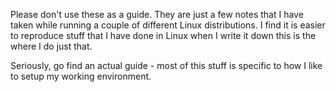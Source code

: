 Please don't use these as a guide. They are just a few notes that I have taken while running a couple of different Linux distributions. I find it is easier to reproduce stuff that I have done in Linux when I write it down this is the where I do just that.

Seriously, go find an actual guide - most of this stuff is specific to how I like to setup my working environment.
